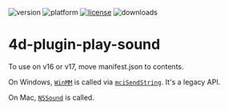 ![version](https://img.shields.io/badge/version-16%2B-8331AE)
![platform](https://img.shields.io/static/v1?label=platform&message=osx-64%20|%20win-32%20|%20win-64&color=blue)
[![license](https://img.shields.io/github/license/miyako/4d-plugin-play-sound)](LICENSE)
![downloads](https://img.shields.io/github/downloads/miyako/4d-plugin-play-sound/total)

# 4d-plugin-play-sound

To use on v16 or v17, move manifest.json to contents.

On Windows, [`WinMM`](https://docs.microsoft.com/en-us/previous-versions/dd743680(v=vs.85)) is called via [`mciSendString`](https://docs.microsoft.com/en-us/previous-versions/dd757161(v=vs.85)). It's a legacy API.

On Mac, [`NSSound`](https://developer.apple.com/documentation/appkit/nssound?language=objc) is called.
